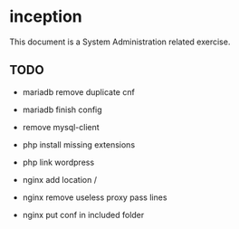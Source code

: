 # inception
This document is a System Administration related exercise.

## TODO
- mariadb remove duplicate cnf
- mariadb finish config
- remove mysql-client

- php install missing extensions
- php link wordpress

- nginx add location /
- nginx remove useless proxy pass lines
- nginx put conf in included folder
